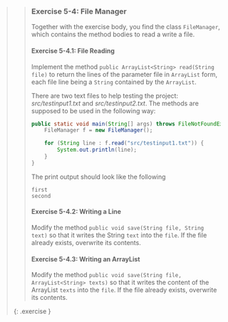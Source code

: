 >> ### Exercise 5-4: File Manager
>>
>>Together with the exercise body, you find the class `FileManager`, which contains the method bodies to read a write a file.
>>
>>#### Exercise 5-4.1: File Reading
>>
>>Implement the method `public ArrayList<String> read(String file)` to return the lines of the parameter file in `ArrayList` form, each file line being a `String` contained by the `ArrayList`.
>>
>>There are two text files to help testing the project: *src/testinput1.txt* and *src/testinput2.txt*. The methods are supposed to be used in the following way:
>>
>>```java
>> public static void main(String[] args) throws FileNotFoundException, IOException {
>>     FileManager f = new FileManager();
>>
>>     for (String line : f.read("src/testinput1.txt")) {
>>         System.out.println(line);
>>     }
>> }
>>```
>>
>>The print output should look like the following
>>
>>```output
>>first
>>second
>>```
>>
>>#### Exercise 5-4.2: Writing a Line
>>
>>Modify the method `public void save(String file, String text)` so that it writes the String `text` into the `file`. If the file already exists, overwrite its contents.
>>
>>#### Exercise 5-4.3: Writing an ArrayList
>>
>>Modify the method `public void save(String file, ArrayList<String> texts)` so that it writes the content of the ArrayList `texts` into the `file`. If the file already exists, overwrite its contents.
>>
>{: .exercise }